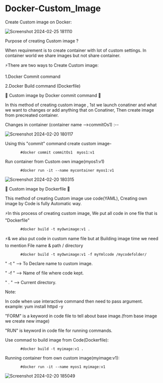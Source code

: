 # Docker-Custom_Image
Create Custom image on Docker:

![Screenshot 2024-02-25 181110](https://github.com/Pratikshinde55/Docker-Custom_Image/assets/145910708/6c34203b-d812-41cd-997f-6a311f533730)

 Purpose of creating Custom image ?
 
  When requirement is to create container with lot of custom settings. In container world we share images but not share container.

⚡There are two ways to Create Custom image:

  1.Docker Commit command
  
  2.Docker Build command (Dockerfile)

🌟 Custom image by Docker commit command 🌟

In this method of creating custom image , 1st we launch conatiner and what we want to changes or add anything that on Conatiner, Then create image from precreated container.
         
Changes in container (container name -->commitOs1) :--
      
 ![Screenshot 2024-02-20 180117](https://github.com/Pratikshinde55/Docker-Custom_Image/assets/145910708/35dae902-cda1-4f0d-b6b2-446f54305eda)
     
 Using this "commit" command create custom image-
        

           #docker commit commitOs1  myos1:v1

 Run container from Custom own image(myos1:v1)
           

           #docker run -it --name mycontainer myos1:v1
             
  ![Screenshot 2024-02-20 180315](https://github.com/Pratikshinde55/Docker-Custom_Image/assets/145910708/e6d02b36-5a78-45c4-8e93-3ab0a48ca579)

           

🌟 Custom image by Dockerfile 🌟

 This method of creating Custom image use code(YAML), Creating own image by Code is fully
 Automatic way.
 
   ⚡In this process of creating custom image, We put all code in one file that is "Dockerfile"

           #docker build -t myOwnimage:v1 .
        
   ⚡& we also put code in custom name file but at Building image time we need to mention File 
      name & path / directory

           #docker build -t myOwnimage:v1 -f myYmlcode /mycodefolder/ 
        
   " -t " --> To Declare name to custom image.
   
   " -f " --> Name of file where code kept.
   
   " . " --> Current directory.

 Note:
 
   In code when use interactive command then need to pass argument.
   example: yum install httpd -y
      
  "FORM" is a keyword in code file to tell about base image.(from base image we create new image)

  "RUN" is keyword in code file for running commands.

 
   Use commad to build image from Code(Dockerfile):

           #docker build -t myimage:v1 .
           
   Running container from own custom image(myimage:v1):

           #docker run -it --name myos1 myimage:v1

  ![Screenshot 2024-02-20 185049](https://github.com/Pratikshinde55/Docker-Custom_Image/assets/145910708/56be20a1-8464-41c9-becd-5ddf2a4fa8ee)
         
